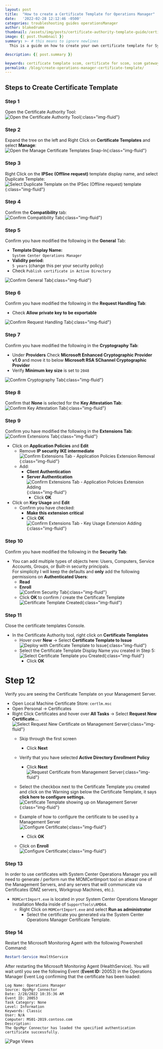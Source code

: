 ```yaml
---
layout: post
title:  "How to create a Certificate Template for Operations Manager"
date:   '2022-02-28 12:12:46 -0500'
categories: troubleshooting guides operationsManager
author: blakedrumm
thumbnail: /assets/img/posts/certificate-authority-template-guide/certificate-authority.png
image: {{ post.thumbnail }}
summary: >- # this means to ignore newlines
  This is a guide on how to create your own certificate template for System Center Operations Manager on the Certificate Authority server.

description: {{ post.summary }}

keywords: certificate template scom, certificate for scom, scom gateway certificate, scom agent certificate, scom workgroup certificate, how to create scom certificate, How to monitor untrusted servers in SCOM, How do I create a SCOM client certificate
permalink: /blog/create-operations-manager-certificate-template/
---
```

## Steps to Create Certificate Template
### Step 1
Open the Certificate Authority Tool: \
![Open the Certificate Authority Tool](/assets/img/posts/certificate-authority-template-guide/step-1.png){:class="img-fluid"}

### Step 2
Expand the tree on the left and Right Click on **Certificate Templates** and select **Manage**: \
![Open the Manage Certificate Templates Snap-In](/assets/img/posts/certificate-authority-template-guide/step-2.png){:class="img-fluid"}

### Step 3
Right Click on the **IPSec (Offline request)** template display name, and select Duplicate Template: \
![Select Duplicate Template on the IPSec (Offline request) template](/assets/img/posts/certificate-authority-template-guide/step-3.png){:class="img-fluid"}

### Step 4
Confirm the **Compatibility** tab: \
![Confirm Compatibility Tab](/assets/img/posts/certificate-authority-template-guide/step-4.png){:class="img-fluid"}

### Step 5
Confirm you have modified the following in the **General** Tab:
 - **Template Display Name:** \
   `System Center Operations Manager`
 - **Validity period:** \
   `5 years` (change this per your security policy)
 - Check `Publish certificate in Active Directory`

![Confirm General Tab](/assets/img/posts/certificate-authority-template-guide/step-5.png){:class="img-fluid"}

### Step 6
Confirm you have modified the following in the **Request Handling Tab**:
 - Check **Allow private key to be exportable**

![Confirm Request Handling Tab](/assets/img/posts/certificate-authority-template-guide/step-6.png){:class="img-fluid"}

### Step 7
Confirm you have modified the following in the **Cryptography Tab**: 
  - Under **Providers** Check **Microsoft Enhanced Cryptographic Provider v1.0** and move it to below **Microsoft RSA SChannel Cryptographic Provider**
  - Verify **Minimum key size** is set to `2048`

![Confirm Cryptography Tab](/assets/img/posts/certificate-authority-template-guide/step-7.png){:class="img-fluid"}

### Step 8
Confirm that **None** is selected for the **Key Attestation Tab**: \
![Confirm Key Attestation Tab](/assets/img/posts/certificate-authority-template-guide/step-8.png){:class="img-fluid"}

### Step 9
Confirm you have modified the following in the **Extensions Tab**: \
![Confirm Extensions Tab](/assets/img/posts/certificate-authority-template-guide/step-9.png){:class="img-fluid"}

  - Click on **Application Policies** and **Edit**
    - Remove **IP security IKE intermediate** \
    ![Confirm Extensions Tab - Application Policies Extension Removal](/assets/img/posts/certificate-authority-template-guide/step-9-1.png){:class="img-fluid"}
    - Add:
      - **Client Authentication**
      - **Server Authentication** \
    ![Confirm Extensions Tab - Application Policies Extension Adding](/assets/img/posts/certificate-authority-template-guide/step-9-2.png){:class="img-fluid"}
        - Click **OK**
  - Click on **Key Usage** and **Edit**
    - Confirm you have checked:
      -  **Make this extension critical**
      - Click **OK** \
    ![Confirm Extensions Tab - Key Usage Extension Adding](/assets/img/posts/certificate-authority-template-guide/step-9-3.png){:class="img-fluid"}

### Step 10
Confirm you have modified the following in the **Security Tab**:
  - You can add multiple types of objects here: Users, Computers, Service Accounts, Groups, or Built-in security principals. \
  For simplicity I will keep the defaults and **only** add the following permissions on **Authenticated Users**:
    -  **Read**
    -  **Enroll** \
    ![Confirm Security Tab](/assets/img/posts/certificate-authority-template-guide/step-10.png){:class="img-fluid"}
      - Click **OK** to confirm / create the Certificate Template \
      ![Certificate Template Created](/assets/img/posts/certificate-authority-template-guide/step-10-1.png){:class="img-fluid"}

### Step 11
Close the certificate templates Console.
 - In the Certificate Authority tool, right click on **Certificate Templates**
   - Hover over **New** -> Select **Certificate Template to Issue** \
  ![Deploy with Certificate Template to Issue](/assets/img/posts/certificate-authority-template-guide/step-11.png){:class="img-fluid"}
   - Select the Certificate Template Display Name you created in Step 5: \
  ![Select Certificate Template you Created](/assets/img/posts/certificate-authority-template-guide/step-11-1.png){:class="img-fluid"}
     - Click **OK**

# Step 12
Verify you are seeing the Certificate Template on your Management Server.
  - Open Local Machine Certificate Store: `certlm.msc`
  - Open Personal -> Certificates
  - Right Click Certificates and hover over **All Tasks** -> Select **Request New Certificate...** \
  ![Select Request New Certificate on Management Server](/assets/img/posts/certificate-authority-template-guide/step-12.png){:class="img-fluid"}
    - Skip through the first screen
      - Click **Next**
    - Verify that you have selected **Active Directory Enrollment Policy**
      - Click **Next** \
      ![Request Certificate from Management Server](/assets/img/posts/certificate-authority-template-guide/step-12.png){:class="img-fluid"}

    - Select the checkbox  next to the Certificate Template you created and click on the Warning sign below the Certificate Template, it says **click here to configure settings.** \
    ![Certificate Template showing up on Management Server](/assets/img/posts/certificate-authority-template-guide/step-12-1.png){:class="img-fluid"}

    - Example of how to configure the certificate to be used by a Management Server \
    ![Configure Certificate](/assets/img/posts/certificate-authority-template-guide/step-12-2.png){:class="img-fluid"}
      - Click **OK**

    - Click on **Enroll** \
    ![Configure Certificate](/assets/img/posts/certificate-authority-template-guide/step-12-3.png){:class="img-fluid"}

### Step 13
In order to use certificates with System Center Operations Manager you will need to generate / perform run the MOMCertImport tool on atleast one of the Management Servers, and any servers that will communicate via Certificates (DMZ servers, Workgroup Machines, etc.).
  - `MOMCertImport.exe` is located in your System Center Operations Manager Installation Media inside of `SupportTools\AMD64`.
    - Right Click on `MOMCertImport.exe` and select **Run as administrator**
      - Select the certificate you generated via the System Center Operations Manager Certificate Template.

### Step 14
Restart the Microsoft Monitoring Agent with the following Powershell Command:
```powershell
Restart-Service HealthService
```

After restarting the Microsoft Monitoring Agent (HealthService). You will wait until you see the following Event (**Event ID:** 20053) in the Operations Manager Event Log confirming that the certificate has been loaded:
```
Log Name: Operations Manager
Source: OpsMgr Connector
Date: 2/28/2022 10:35:36 AM
Event ID: 20053
Task Category: None
Level: Information
Keywords: Classic
User: N/A
Computer: MS01-2019.contoso.com
Description:
The OpsMgr Connector has loaded the specified authentication certificate successfully.
```

![Page Views](https://counter.blakedrumm.com/count/tag.svg?url=blakedrumm.com/blog/create-operations-manager-certificate-template/)

<!--
Having trouble with Pages? Check out our [documentation](https://docs.github.com/categories/github-pages-basics/) or [contact support](https://support.github.com/contact) and we’ll help you sort it out.
-->

